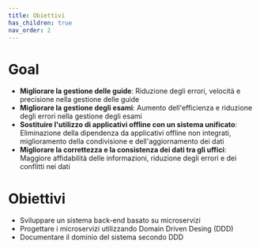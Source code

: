 ```yaml
---
title: Obiettivi
has_children: true
nav_order: 2
---
```



# Goal
- **Migliorare la gestione delle guide**: Riduzione degli errori, velocità e precisione nella gestione delle guide
- **Migliorare la gestione degli esami**: Aumento dell'efficienza e riduzione degli errori nella gestione degli esami
- **Sostituire l'utilizzo di applicativi offline con un sistema unificato**: Eliminazione della dipendenza da applicativi offline non integrati, miglioramento della condivisione e dell'aggiornamento dei dati
- **Migliorare la correttezza e la consistenza dei dati tra gli uffici**: Maggiore affidabilità delle informazioni, riduzione degli errori e dei conflitti nei dati
  
# Obiettivi
- Sviluppare un sistema back-end basato su microservizi
- Progettare i microservizi utilizzando Domain Driven Desing (DDD)
- Documentare il dominio del sistema secondo DDD 


